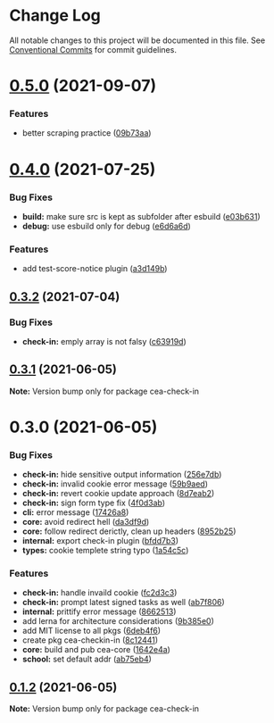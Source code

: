 # Change Log

All notable changes to this project will be documented in this file.
See [Conventional Commits](https://conventionalcommits.org) for commit guidelines.

# [0.5.0](https://github.com/ceajs/cea/compare/v0.4.0...v0.5.0) (2021-09-07)

### Features

- better scraping practice ([09b73aa](https://github.com/ceajs/cea/commit/09b73aa3d5e529599e6356b7ffc820eedf1f1a46))

# [0.4.0](https://github.com/ceajs/cea/compare/v0.3.2...v0.4.0) (2021-07-25)

### Bug Fixes

- **build:** make sure src is kept as subfolder after esbuild ([e03b631](https://github.com/ceajs/cea/commit/e03b631b748cb2d78b783acd993952926c632843))
- **debug:** use esbuild only for debug ([e6d6a6d](https://github.com/ceajs/cea/commit/e6d6a6d8880eda647f831d9cae4257afbbb612a7))

### Features

- add test-score-notice plugin ([a3d149b](https://github.com/ceajs/cea/commit/a3d149be0b115c1b8b8918a345a8826d8e81159b))

## [0.3.2](https://github.com/ceajs/cea/compare/v0.3.1...v0.3.2) (2021-07-04)

### Bug Fixes

- **check-in:** emply array is not falsy ([c63919d](https://github.com/ceajs/cea/commit/c63919dfe59566e964b7e70aa1d20fa8a53415f3))

## [0.3.1](https://github.com/ceajs/cea/compare/v0.3.0...v0.3.1) (2021-06-05)

**Note:** Version bump only for package cea-check-in

# 0.3.0 (2021-06-05)

### Bug Fixes

- **check-in:** hide sensitive output information ([256e7db](https://github.com/ceajs/cea/commit/256e7dbd2eb03abcc26346f893aa1d0ddf261aa0))
- **check-in:** invalid cookie error message ([59b9aed](https://github.com/ceajs/cea/commit/59b9aedb9ed7bbbf93fcd70f16242300e7f5c7da))
- **check-in:** revert cookie update approach ([8d7eab2](https://github.com/ceajs/cea/commit/8d7eab2522791c53a0a64839cfab93584df82221))
- **check-in:** sign form type fix ([4f0d3ab](https://github.com/ceajs/cea/commit/4f0d3ab4ba048e7d6878d4b67b6ed9102bd72576))
- **cli:** error message ([17426a8](https://github.com/ceajs/cea/commit/17426a8be8407baa699d71322c80de1b7746b599))
- **core:** avoid redirect hell ([da3df9d](https://github.com/ceajs/cea/commit/da3df9d2dbca6cc899b960c763ccdd3cb4e4e745))
- **core:** follow redirect derictly, clean up headers ([8952b25](https://github.com/ceajs/cea/commit/8952b2505a0faa9407d660b5d14063c8061d0a37))
- **internal:** export check-in plugin ([bfdd7b3](https://github.com/ceajs/cea/commit/bfdd7b3443e0e2ffd3505c074ff3fa854b59ddd6))
- **types:** cookie templete string typo ([1a54c5c](https://github.com/ceajs/cea/commit/1a54c5c8fee52be557a591cf133a8fc6184000a9))

### Features

- **check-in:** handle invaild cookie ([fc2d3c3](https://github.com/ceajs/cea/commit/fc2d3c333d199665c433a7c123f8d5b0157a33ff))
- **check-in:** prompt latest signed tasks as well ([ab7f806](https://github.com/ceajs/cea/commit/ab7f806b5db5fcfee3ba8478ed8e584728734712))
- **internal:** prittify error message ([8662513](https://github.com/ceajs/cea/commit/86625135686101b2b25fbfbf1018ce8ad026e1a3))
- add lerna for architecture considerations ([9b385e0](https://github.com/ceajs/cea/commit/9b385e019e7310b5b0f9b8a47e2f3bc52ae1899a))
- add MIT license to all pkgs ([6deb4f6](https://github.com/ceajs/cea/commit/6deb4f62464ec9bca36cb79082063bfe3dd5b4a3))
- create pkg cea-checkin-in ([8c12441](https://github.com/ceajs/cea/commit/8c12441a87dccfaa29073053c0a3449cc30cdf1f))
- **core:** build and pub cea-core ([1642e4a](https://github.com/ceajs/cea/commit/1642e4a3dfc2a1fc265ccd67f0bc3f484d5b3213))
- **school:** set default addr ([ab75eb4](https://github.com/ceajs/cea/commit/ab75eb4922ddaa4dd3a0e96bcc69c85e3eff1696))

## [0.1.2](https://github.com/ceajs/cea/compare/cea-check-in@0.1.1...cea-check-in@0.1.2) (2021-06-05)

**Note:** Version bump only for package cea-check-in
